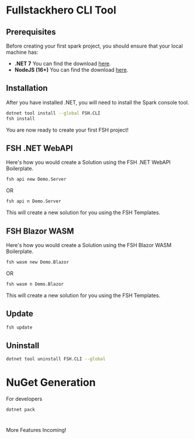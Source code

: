 # Fullstackhero CLI Tool

## Prerequisites

Before creating your first spark project, you should ensure that your local machine has:

- **.NET 7** You can find the download [here](https://dotnet.microsoft.com/en-us/download/dotnet/7.0).
- **NodeJS (16+)** You can find the download [here](https://nodejs.org/en/download).

## Installation

After you have installed .NET, you will need to install the Spark console tool.
```bash
dotnet tool install --global FSH.CLI
fsh install
```

You are now ready to create your first FSH project!

## FSH .NET WebAPI
Here's how you would create a Solution using the FSH .NET WebAPI Boilerplate.

```bash
fsh api new Demo.Server
```

OR

```bash
fsh api n Demo.Server
```

This will create a new solution for you using the FSH Templates.

## FSH Blazor WASM
Here's how you would create a Solution using the FSH Blazor WASM Boilerplate.

```bash
fsh wasm new Demo.Blazor
```

OR

```bash
fsh wasm n Demo.Blazor
```

This will create a new solution for you using the FSH Templates.

## Update

```bash
fsh update
```

## Uninstall
```bash
dotnet tool uninstall FSH.CLI --global
```

# NuGet Generation
For developers
```bash
dotnet pack
```

#
More Features Incoming!